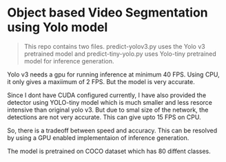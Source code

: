 # Object based Video Segmentation using Yolo model

> This repo contains two files. predict-yolov3.py uses the Yolo v3 pretrained model and predict-tiny-yolo.py uses Yolo-tiny pretrained model for inference generation.

Yolo v3 needs a gpu for running inference at minimum 40 FPS. Using CPU, it only gives a maxiimum of 2 FPS. But the model is very accurate.

Since I dont have CUDA configured currently, I have also provided the detector using YOLO-tiny model which is much smaller and less resorce intensive than original yolo v3. But due to smal size of the network, the detections are not very accurate. This can give upto 15 FPS on CPU.

So, there is a tradeoff between speed and accuracy. This can be resolved by using a GPU enabled implementaion of inference generation.

The model is pretrained on COCO dataset which has 80 diffent classes.
